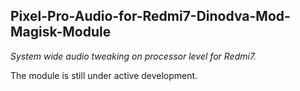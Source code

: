 ## Pixel-Pro-Audio-for-Redmi7-Dinodva-Mod-Magisk-Module
*System wide audio tweaking on processor level for Redmi7.*

The module is still under active development.
